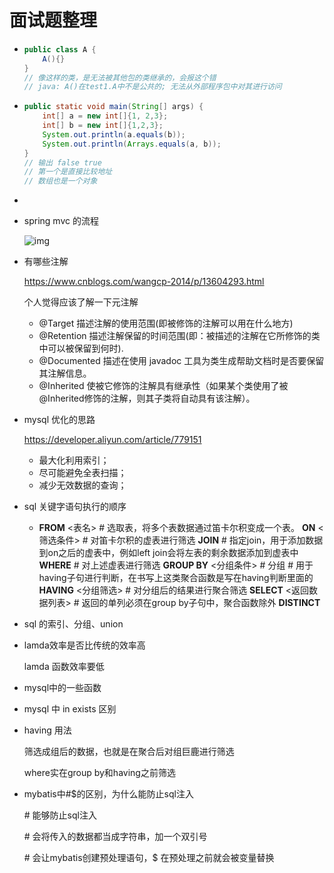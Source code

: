 # 面试题整理

-   ```java
    public class A {
        A(){}
    }
    // 像这样的类，是无法被其他包的类继承的，会报这个错
    // java: A()在test1.A中不是公共的; 无法从外部程序包中对其进行访问
    ```

-   ```java
    public static void main(String[] args) {
        int[] a = new int[]{1, 2,3};
        int[] b = new int[]{1,2,3};
        System.out.println(a.equals(b));
        System.out.println(Arrays.equals(a, b));
    }
    // 输出 false true
    // 第一个是直接比较地址
    // 数组也是一个对象
    ```

-   









-   spring mvc 的流程

    ![img](https://gitee.com/xinlx/pic/raw/master/5220087-3c0f59d3c39a12dd.png)

-   有哪些注解

    https://www.cnblogs.com/wangcp-2014/p/13604293.html

    个人觉得应该了解一下元注解

    -   @Target				描述注解的使用范围(即被修饰的注解可以用在什么地方)
    -   @Retention 	     描述注解保留的时间范围(即：被描述的注解在它所修饰的类中可以被保留到何时).	 
    -   @Documented    描述在使用 javadoc 工具为类生成帮助文档时是否要保留其注解信息。
    -   @Inherited           使被它修饰的注解具有继承性（如果某个类使用了被@Inherited修饰的注解，则其子类将自动具有该注解）。

-   mysql 优化的思路

    https://developer.aliyun.com/article/779151

    -   最大化利用索引；
    -   尽可能避免全表扫描；
    -   减少无效数据的查询；

-   sql 关键字语句执行的顺序

    -   **FROM**
        <表名> # 选取表，将多个表数据通过笛卡尔积变成一个表。
        **ON**
        <筛选条件> # 对笛卡尔积的虚表进行筛选
        **JOIN** 
        \# 指定join，用于添加数据到on之后的虚表中，例如left join会将左表的剩余数据添加到虚表中
        **WHERE**
        \# 对上述虚表进行筛选
        **GROUP BY**
        <分组条件> # 分组
        \# 用于having子句进行判断，在书写上这类聚合函数是写在having判断里面的
        **HAVING**
        <分组筛选> # 对分组后的结果进行聚合筛选
        **SELECT**
        <返回数据列表> # 返回的单列必须在group by子句中，聚合函数除外
        **DISTINCT**

-   sql 的索引、分组、union

-   lamda效率是否比传统的效率高

    lamda 函数效率要低

-   mysql中的一些函数

-   mysql 中 in exists 区别

-   having 用法

    筛选成组后的数据，也就是在聚合后对组巨鹿进行筛选

    where实在group by和having之前筛选

-   mybatis中#$的区别，为什么能防止sql注入

    \# 能够防止sql注入

    \# 会将传入的数据都当成字符串，加一个双引号

    \# 会让mybatis创建预处理语句，$ 在预处理之前就会被变量替换